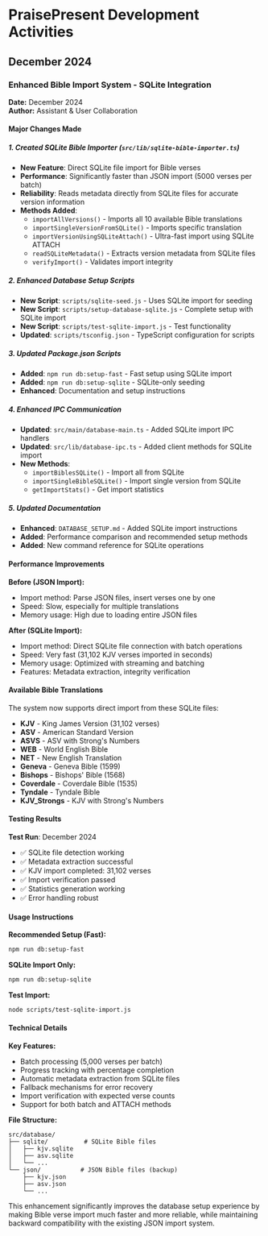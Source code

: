 # PraisePresent Development Activities

## December 2024

### Enhanced Bible Import System - SQLite Integration

**Date:** December 2024  
**Author:** Assistant & User Collaboration

#### Major Changes Made

##### 1. Created SQLite Bible Importer (`src/lib/sqlite-bible-importer.ts`)
- **New Feature**: Direct SQLite file import for Bible verses
- **Performance**: Significantly faster than JSON import (5000 verses per batch)
- **Reliability**: Reads metadata directly from SQLite files for accurate version information
- **Methods Added**:
  - `importAllVersions()` - Imports all 10 available Bible translations
  - `importSingleVersionFromSQLite()` - Imports specific translation
  - `importVersionUsingSQLiteAttach()` - Ultra-fast import using SQLite ATTACH
  - `readSQLiteMetadata()` - Extracts version metadata from SQLite files
  - `verifyImport()` - Validates import integrity

##### 2. Enhanced Database Setup Scripts
- **New Script**: `scripts/sqlite-seed.js` - Uses SQLite import for seeding
- **New Script**: `scripts/setup-database-sqlite.js` - Complete setup with SQLite import
- **New Script**: `scripts/test-sqlite-import.js` - Test functionality
- **Updated**: `scripts/tsconfig.json` - TypeScript configuration for scripts

##### 3. Updated Package.json Scripts
- **Added**: `npm run db:setup-fast` - Fast setup using SQLite import
- **Added**: `npm run db:setup-sqlite` - SQLite-only seeding
- **Enhanced**: Documentation and setup instructions

##### 4. Enhanced IPC Communication
- **Updated**: `src/main/database-main.ts` - Added SQLite import IPC handlers
- **Updated**: `src/lib/database-ipc.ts` - Added client methods for SQLite import
- **New Methods**:
  - `importBiblesSQLite()` - Import all from SQLite
  - `importSingleBibleSQLite()` - Import single version from SQLite
  - `getImportStats()` - Get import statistics

##### 5. Updated Documentation
- **Enhanced**: `DATABASE_SETUP.md` - Added SQLite import instructions
- **Added**: Performance comparison and recommended setup methods
- **Added**: New command reference for SQLite operations

#### Performance Improvements

**Before (JSON Import):**
- Import method: Parse JSON files, insert verses one by one
- Speed: Slow, especially for multiple translations
- Memory usage: High due to loading entire JSON files

**After (SQLite Import):**
- Import method: Direct SQLite file connection with batch operations
- Speed: Very fast (31,102 KJV verses imported in seconds)
- Memory usage: Optimized with streaming and batching
- Features: Metadata extraction, integrity verification

#### Available Bible Translations

The system now supports direct import from these SQLite files:
- **KJV** - King James Version (31,102 verses)
- **ASV** - American Standard Version 
- **ASVS** - ASV with Strong's Numbers
- **WEB** - World English Bible
- **NET** - New English Translation
- **Geneva** - Geneva Bible (1599)
- **Bishops** - Bishops' Bible (1568)
- **Coverdale** - Coverdale Bible (1535)
- **Tyndale** - Tyndale Bible
- **KJV_Strongs** - KJV with Strong's Numbers

#### Testing Results

**Test Run**: December 2024
- ✅ SQLite file detection working
- ✅ Metadata extraction successful
- ✅ KJV import completed: 31,102 verses
- ✅ Import verification passed
- ✅ Statistics generation working
- ✅ Error handling robust

#### Usage Instructions

**Recommended Setup (Fast):**
```bash
npm run db:setup-fast
```

**SQLite Import Only:**
```bash
npm run db:setup-sqlite
```

**Test Import:**
```bash
node scripts/test-sqlite-import.js
```

#### Technical Details

**Key Features:**
- Batch processing (5,000 verses per batch)
- Progress tracking with percentage completion
- Automatic metadata extraction from SQLite files
- Fallback mechanisms for error recovery
- Import verification with expected verse counts
- Support for both batch and ATTACH methods

**File Structure:**
```
src/database/
├── sqlite/          # SQLite Bible files
│   ├── kjv.sqlite
│   ├── asv.sqlite
│   └── ...
└── json/           # JSON Bible files (backup)
    ├── kjv.json
    ├── asv.json
    └── ...
```

This enhancement significantly improves the database setup experience by making Bible verse import much faster and more reliable, while maintaining backward compatibility with the existing JSON import system. 